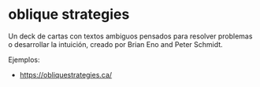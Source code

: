 # oblique strategies
Un deck de cartas con textos ambiguos pensados para resolver problemas o desarrollar la intuición, creado por Brian Eno and Peter Schmidt.

Ejemplos: 
- https://obliquestrategies.ca/
